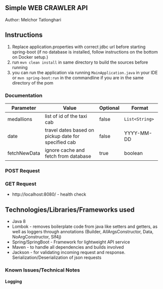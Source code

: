 
## Simple WEB CRAWLER API

Author: Melchor Tatlonghari

## Instructions
1. Replace application.properties with correct jdbc url before starting spring-boot
(if no database is installed, follow instructions on the bottom on Docker setup.)
2. run `mvn clean install` in same directory to build the sources before running
3. you can run the application via running `MainApplication.java` in your IDE or `mvn spring-boot:run` in the 
commandline if you are in the same directory of the pom

### Documentation
|  Parameter 	|   Value	|  Optional 	|   Format	|   	
|---	|---	|---	|---		|
| medallions  	|   list of id of the taxi cab	| false  	| `List<String>`  	   	|
| date  	|  travel dates based on pickup date for specified cab 	|   false	|   YYYY-MM-DD	   	|
| fetchNewData  	|   ignore cache and fetch from database  	|   	true|  boolean 	   	|

### POST Request

### GET Request

- http://localhost:8080/ - health check



## Technologies/Libraries/Frameworks used
- Java 8
-  Lombok - removes boilerplate code from java like setters and getters, as well as loggers through annotations
(Builder, AllArgsConstructor, Data, NoArgConstructor, Slf4j)
- Spring/SpringBoot - Framework for lightweight API service
- Maven - to handle all dependencies and builds involved
- Jackson - for validating incoming request and response. Serialization/Deserialization of json requests

### Known Issues/Technical Notes

#### Logging


